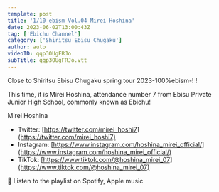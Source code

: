 ```yaml
---
template: post
title: '1/10 ebism Vol.04 Mirei Hoshina'
date: 2023-06-02T13:00:43Z
tag: ['Ebichu Channel']
category: ['Shiritsu Ebisu Chugaku']
author: auto 
videoID: qqp3OUgFRJo
subTitle: qqp3OUgFRJo.vtt
---
```

Close to Shiritsu Ebisu Chugaku spring tour 2023-100%ebism-! !

This time, it is Mirei Hoshina, attendance number 7 from Ebisu Private Junior High School, commonly known as Ebichu!

Mirei Hoshina

- Twitter: [https://twitter.com/mirei_hoshi7](https://twitter.com/mirei_hoshi7)
- Instagram: [https://www.instagram.com/hoshina_mirei_official/](https://www.instagram.com/hoshina_mirei_official/)
- TikTok: [https://www.tiktok.com/@hoshina_mirei_07](https://www.tiktok.com/@hoshina_mirei_07)

🎵 Listen to the playlist on Spotify, Apple music